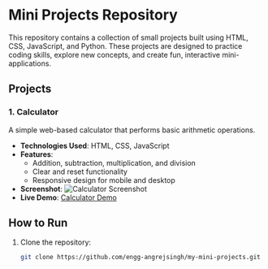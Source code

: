 # Mini Projects Repository

This repository contains a collection of small projects built using HTML, CSS, JavaScript, and Python. These projects are designed to practice coding skills, explore new concepts, and create fun, interactive mini-applications.

## Projects

### 1. Calculator

A simple web-based calculator that performs basic arithmetic operations.

- **Technologies Used**: HTML, CSS, JavaScript
- **Features**:
  - Addition, subtraction, multiplication, and division
  - Clear and reset functionality
  - Responsive design for mobile and desktop
- **Screenshot**:
  ![Calculator Screenshot](Demo/dark-light.png.png)
- **Live Demo**: [Calculator Demo](Demo/calc.mp4)

## How to Run

1. Clone the repository:
   ```bash
   git clone https://github.com/engg-angrejsingh/my-mini-projects.git
